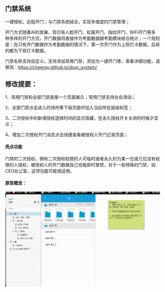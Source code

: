 ## 门禁系统

一键授权，远程开门；与门禁系统结合，实现多维度的门禁管理；

开门方式随着AI的发展，现已有人脸开门、虹膜开门、指纹开门、WiFi开门等多种多样的开门方式，开门数据将直接作为考勤数据跟考勤模块结合统计；一个规则是：在只有开门数据作为考勤数据的情况下，第一次开门作为上班打卡数据，后续的都为下班打卡数据。

门禁名称支持自定义，支持添加常用门禁，添加为一键开门等，查看详细功能，请移驾：https://cheerqy.github.io/door_system/
## 修改提要：
1、常用门禁和全部门禁直接一个页面展示；常用门禁支持左右滑动；

2、全部门禁点击进入的场所等下级页面中加入当前所在层级标签；

3、二次授权中的新增授权选择时间的显示隐藏，在永久授权开关关闭的时候才显示；

4、增加二次授权开门消息点击快捷查看被授权人开门记录页面；

#### 亮点功能

门禁的二次授权，拥有二次授权权限的人可临时或者永久的为某一位或几位没有权限的人授权，被授权人的开门数据自己也能即时掌控，对于一些特殊的门禁，如CEO办公室，这项功能可能很适用。

#### 原型概览：

![原型GIF](https://github.com/CheerQY/door_system/blob/master/GIF.gif)
